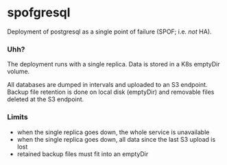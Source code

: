 # spofgresql

Deployment of postgresql as a single point of failure (SPOF; i.e. _not_ HA).

### Uhh?

The deployment runs with a single replica. Data is stored in a K8s emptyDir volume.

All databases are dumped in intervals and uploaded to an S3 endpoint. Backup file retention is done on local disk (emptyDir) and removable files deleted at the S3 endpoint.

### Limits

- when the single replica goes down, the whole service is unavailable
- when the single replica goes down, all data since the last S3 upload is lost
- retained backup files must fit into an emptyDir
